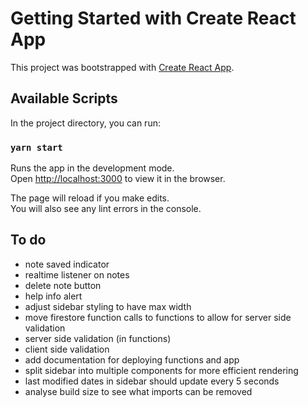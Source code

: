# Getting Started with Create React App

This project was bootstrapped with [Create React App](https://github.com/facebook/create-react-app).

## Available Scripts

In the project directory, you can run:

### `yarn start`

Runs the app in the development mode.\
Open [http://localhost:3000](http://localhost:3000) to view it in the browser.

The page will reload if you make edits.\
You will also see any lint errors in the console.

## To do

- note saved indicator
- realtime listener on notes
- delete note button
- help info alert
- adjust sidebar styling to have max width
- move firestore function calls to functions to allow for server side validation
- server side validation (in functions)
- client side validation
- add documentation for deploying functions and app
- split sidebar into multiple components for more efficient rendering
- last modified dates in sidebar should update every 5 seconds
- analyse build size to see what imports can be removed
